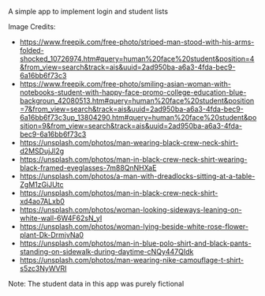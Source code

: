 A simple app to implement login and student lists

Image Credits:
- https://www.freepik.com/free-photo/striped-man-stood-with-his-arms-folded-shocked_10726974.htm#query=human%20face%20student&position=4&from_view=search&track=ais&uuid=2ad950ba-a6a3-4fda-bec9-6a16bb6f73c3
- https://www.freepik.com/free-photo/smiling-asian-woman-with-notebooks-student-with-happy-face-promo-college-education-blue-backgroun_42080513.htm#query=human%20face%20student&position=7&from_view=search&track=ais&uuid=2ad950ba-a6a3-4fda-bec9-6a16bb6f73c3up_13804290.htm#query=human%20face%20student&position=9&from_view=search&track=ais&uuid=2ad950ba-a6a3-4fda-bec9-6a16bb6f73c3
- https://unsplash.com/photos/man-wearing-black-crew-neck-shirt-d2MSDujJl2g
- https://unsplash.com/photos/man-in-black-crew-neck-shirt-wearing-black-framed-eyeglasses-7m88QnNHXaE
- https://unsplash.com/photos/a-man-with-dreadlocks-sitting-at-a-table-ZgM1zGiJUtc
- https://unsplash.com/photos/man-in-black-crew-neck-shirt-xd4ao7ALxb0
- https://unsplash.com/photos/woman-looking-sideways-leaning-on-white-wall-6W4F62sN_yI
- https://unsplash.com/photos/woman-lying-beside-white-rose-flower-plant-Dk-DrmjvNa0
- https://unsplash.com/photos/man-in-blue-polo-shirt-and-black-pants-standing-on-sidewalk-during-daytime-cNQy447QIdk
- https://unsplash.com/photos/man-wearing-nike-camouflage-t-shirt-s5zc3NyWVRI

Note: The student data in this app was purely fictional
